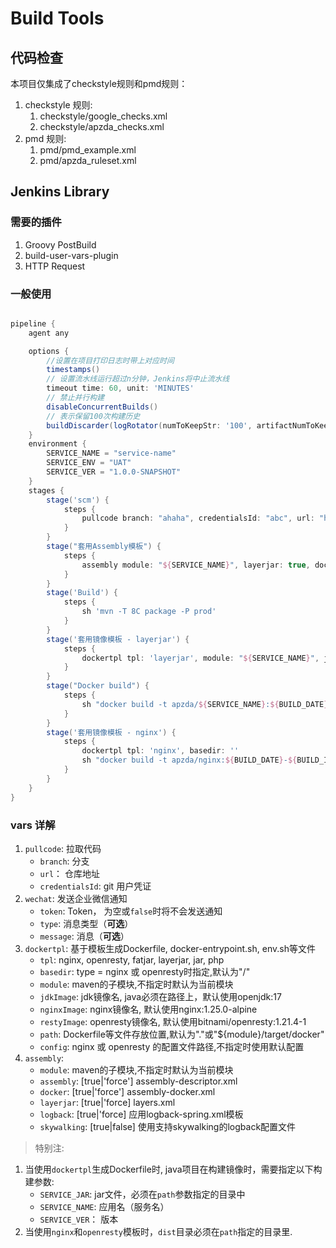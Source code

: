 # Build Tools

## 代码检查

本项目仅集成了checkstyle规则和pmd规则：

1. checkstyle 规则:
    1. checkstyle/google_checks.xml
    2. checkstyle/apzda_checks.xml
2. pmd 规则:
    1. pmd/pmd_example.xml
    2. pmd/apzda_ruleset.xml

## Jenkins Library

### 需要的插件

1. Groovy PostBuild
2. build-user-vars-plugin
3. HTTP Request

### 一般使用

```groovy

pipeline {
    agent any

    options {
        //设置在项目打印日志时带上对应时间
        timestamps()
        // 设置流水线运行超过n分钟，Jenkins将中止流水线
        timeout time: 60, unit: 'MINUTES'
        // 禁止并行构建
        disableConcurrentBuilds()
        // 表示保留100次构建历史
        buildDiscarder(logRotator(numToKeepStr: '100', artifactNumToKeepStr: '0'))
    }
    environment {
        SERVICE_NAME = "service-name"
        SERVICE_ENV = "UAT"
        SERVICE_VER = "1.0.0-SNAPSHOT"
    }
    stages {
        stage('scm') {
            steps {
                pullcode branch: "ahaha", credentialsId: "abc", url: "https://asdfadsf.com/project.git"
            }
        }
        stage("套用Assembly模板") {
            steps {
                assembly module: "${SERVICE_NAME}", layerjar: true, docker: true, assembly: true
            }
        }
        stage('Build') {
            steps {
                sh 'mvn -T 8C package -P prod'
            }
        }
        stage('套用镜像模板 - layerjar') {
            steps {
                dockertpl tpl: 'layerjar', module: "${SERVICE_NAME}", jdkImage: 'openjdk:17'
            }
        }
        stage("Docker build") {
            steps {
                sh "docker build -t apzda/${SERVICE_NAME}:${BUILD_DATE}-${BUILD_ID} --build_arg SERVICE_NAME=$SERVICE_NAME --build-arg SERVICE_VER=$SERVICE_VER --build-arg SERVICE_JAR=$SERVICE_NAME-$SERVICE_VER.jar --compress ./$SERVICE_NAME/target/docker"
            }
        }
        stage('套用镜像模板 - nginx') {
            steps {
                dockertpl tpl: 'nginx', basedir: ''
                sh "docker build -t apzda/nginx:${BUILD_DATE}-${BUILD_ID} --compress --no-cache ."
            }
        }
    }
}
```

### vars 详解

1. `pullcode`: 拉取代码
    - `branch`: 分支
    - `url`： 仓库地址
    - `credentialsId`: git 用户凭证
2. `wechat`: 发送企业微信通知
    - `token`: Token， 为空或`false`时将不会发送通知
    - `type`: 消息类型（**可选**）
    - `message`: 消息（**可选**）
3. `dockertpl`: 基于模板生成Dockerfile, docker-entrypoint.sh, env.sh等文件
    - `tpl`: nginx, openresty, fatjar, layerjar, jar, php
    - `basedir`: type = nginx 或 openresty时指定,默认为"/"
    - `module`: maven的子模块,不指定时默认为当前模块
    - `jdkImage`: jdk镜像名, java必须在路径上，默认使用openjdk:17
    - `nginxImage`: nginx镜像名, 默认使用nginx:1.25.0-alpine
    - `restyImage`: openresty镜像名, 默认使用bitnami/openresty:1.21.4-1
    - `path`: Dockerfile等文件存放位置,默认为"."或"${module}/target/docker"
    - `config`: nginx 或 openresty 的配置文件路径,不指定时使用默认配置
4. `assembly`:
    - `module`: maven的子模块,不指定时默认为当前模块
    - `assembly`: [true|'force'] assembly-descriptor.xml
    - `docker`: [true|'force'] assembly-docker.xml
    - `layerjar`: [true|'force] layers.xml
    - `logback`: [true|'force] 应用logback-spring.xml模板
    - `skywalking`: [true|false] 使用支持skywalking的logback配置文件

> 特别注:

1. 当使用`dockertpl`生成Dockerfile时, java项目在构建镜像时，需要指定以下构建参数:
    * `SERVICE_JAR`: jar文件，必须在`path`参数指定的目录中
    * `SERVICE_NAME`: 应用名（服务名）
    * `SERVICE_VER`： 版本
2. 当使用`nginx`和`openresty`模板时，`dist`目录必须在`path`指定的目录里.

